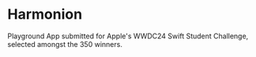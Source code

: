 # Harmonion
Playground App submitted for Apple's WWDC24 Swift Student Challenge, selected amongst the 350 winners.
